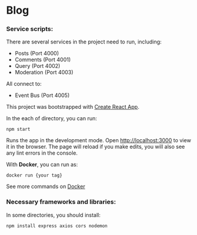 # Blog

### Service scripts:

There are several services in the project need to run, including:
* Posts (Port 4000)
* Comments (Port 4001)
* Query (Port 4002)
* Moderation (Port 4003)

All connect to:

* Event Bus (Port 4005)

This project was bootstrapped with [Create React App](https://github.com/facebook/create-react-app).

In the each of directory, you can run:

`npm start`

Runs the app in the development mode. Open [http://localhost:3000](http://localhost:3000) to view it in the browser.
The page will reload if you make edits, you will also see any lint errors in the console.

With **Docker**, you can run as:

`docker run {your tag}`

See more commands on [Docker](https://www.docker.com/)

### Necessary frameworks and libraries:

In some directories, you should install:

`npm install express axios cors nodemon`
